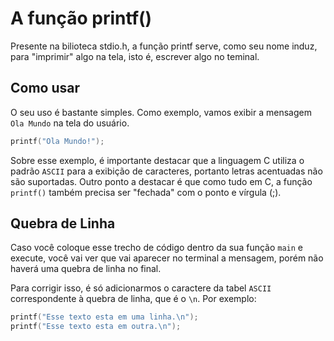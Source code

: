 # A função printf()

Presente na bilioteca stdio.h, a função printf serve, como seu nome
induz, para "imprimir" algo na tela, isto é, escrever algo no teminal.

## Como usar

O seu uso é bastante simples. Como exemplo, vamos exibir a mensagem
`Ola Mundo` na tela do usuário.

```C
printf("Ola Mundo!");
```

Sobre esse exemplo, é importante destacar que a linguagem C utiliza o
padrão `ASCII` para a exibição de caracteres, portanto letras acentuadas
não são suportadas. Outro ponto a destacar é que como tudo em C, a
função `printf()` também precisa ser "fechada" com o ponto e vírgula (;).

## Quebra de Linha

Caso você coloque esse trecho de código dentro da sua função `main` e
execute, você vai ver que vai aparecer no terminal a mensagem, porém
não haverá uma quebra de linha no final.

Para corrigir isso, é só adicionarmos o caractere da tabel `ASCII`
correspondente à quebra de linha, que é o `\n`. Por exemplo:

```C
printf("Esse texto esta em uma linha.\n");
printf("Esse texto esta em outra.\n");
```